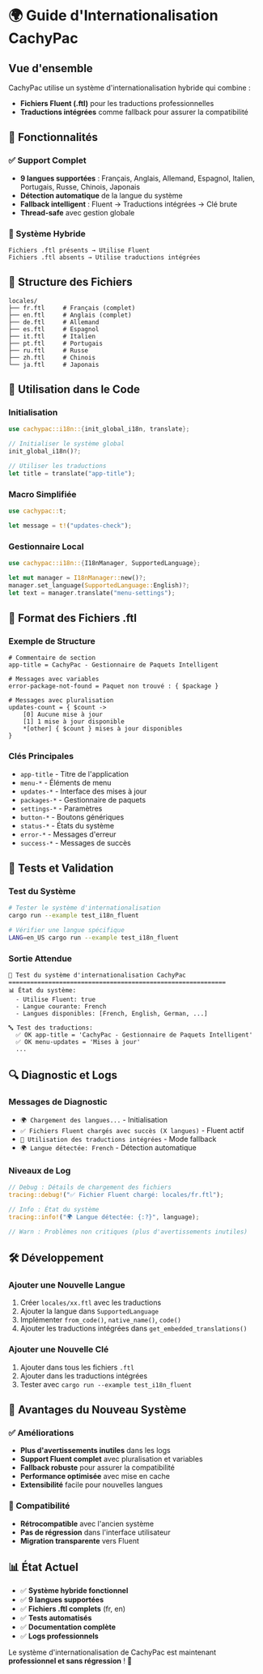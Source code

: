 # 🌍 Guide d'Internationalisation CachyPac

## Vue d'ensemble

CachyPac utilise un système d'internationalisation hybride qui combine :
- **Fichiers Fluent (.ftl)** pour les traductions professionnelles
- **Traductions intégrées** comme fallback pour assurer la compatibilité

## 🚀 Fonctionnalités

### ✅ Support Complet
- **9 langues supportées** : Français, Anglais, Allemand, Espagnol, Italien, Portugais, Russe, Chinois, Japonais
- **Détection automatique** de la langue du système
- **Fallback intelligent** : Fluent → Traductions intégrées → Clé brute
- **Thread-safe** avec gestion globale

### 🔄 Système Hybride
```
Fichiers .ftl présents → Utilise Fluent
Fichiers .ftl absents → Utilise traductions intégrées
```

## 📁 Structure des Fichiers

```
locales/
├── fr.ftl     # Français (complet)
├── en.ftl     # Anglais (complet)
├── de.ftl     # Allemand
├── es.ftl     # Espagnol
├── it.ftl     # Italien
├── pt.ftl     # Portugais
├── ru.ftl     # Russe
├── zh.ftl     # Chinois
└── ja.ftl     # Japonais
```

## 🔧 Utilisation dans le Code

### Initialisation
```rust
use cachypac::i18n::{init_global_i18n, translate};

// Initialiser le système global
init_global_i18n()?;

// Utiliser les traductions
let title = translate("app-title");
```

### Macro Simplifiée
```rust
use cachypac::t;

let message = t!("updates-check");
```

### Gestionnaire Local
```rust
use cachypac::i18n::{I18nManager, SupportedLanguage};

let mut manager = I18nManager::new()?;
manager.set_language(SupportedLanguage::English)?;
let text = manager.translate("menu-settings");
```

## 📝 Format des Fichiers .ftl

### Exemple de Structure
```fluent
# Commentaire de section
app-title = CachyPac - Gestionnaire de Paquets Intelligent

# Messages avec variables
error-package-not-found = Paquet non trouvé : { $package }

# Messages avec pluralisation
updates-count = { $count ->
    [0] Aucune mise à jour
    [1] 1 mise à jour disponible
    *[other] { $count } mises à jour disponibles
}
```

### Clés Principales
- `app-title` - Titre de l'application
- `menu-*` - Éléments de menu
- `updates-*` - Interface des mises à jour
- `packages-*` - Gestionnaire de paquets
- `settings-*` - Paramètres
- `button-*` - Boutons génériques
- `status-*` - États du système
- `error-*` - Messages d'erreur
- `success-*` - Messages de succès

## 🧪 Tests et Validation

### Test du Système
```bash
# Tester le système d'internationalisation
cargo run --example test_i18n_fluent

# Vérifier une langue spécifique
LANG=en_US cargo run --example test_i18n_fluent
```

### Sortie Attendue
```
🧪 Test du système d'internationalisation CachyPac
============================================================
📊 État du système:
  - Utilise Fluent: true
  - Langue courante: French
  - Langues disponibles: [French, English, German, ...]

🔤 Test des traductions:
  ✅ OK app-title = 'CachyPac - Gestionnaire de Paquets Intelligent'
  ✅ OK menu-updates = 'Mises à jour'
  ...
```

## 🔍 Diagnostic et Logs

### Messages de Diagnostic
- `🌍 Chargement des langues...` - Initialisation
- `✅ Fichiers Fluent chargés avec succès (X langues)` - Fluent actif
- `📝 Utilisation des traductions intégrées` - Mode fallback
- `🌍 Langue détectée: French` - Détection automatique

### Niveaux de Log
```rust
// Debug : Détails de chargement des fichiers
tracing::debug!("✅ Fichier Fluent chargé: locales/fr.ftl");

// Info : État du système
tracing::info!("🌍 Langue détectée: {:?}", language);

// Warn : Problèmes non critiques (plus d'avertissements inutiles)
```

## 🛠️ Développement

### Ajouter une Nouvelle Langue
1. Créer `locales/xx.ftl` avec les traductions
2. Ajouter la langue dans `SupportedLanguage`
3. Implémenter `from_code()`, `native_name()`, `code()`
4. Ajouter les traductions intégrées dans `get_embedded_translations()`

### Ajouter une Nouvelle Clé
1. Ajouter dans tous les fichiers `.ftl`
2. Ajouter dans les traductions intégrées
3. Tester avec `cargo run --example test_i18n_fluent`

## 🎯 Avantages du Nouveau Système

### ✅ Améliorations
- **Plus d'avertissements inutiles** dans les logs
- **Support Fluent complet** avec pluralisation et variables
- **Fallback robuste** pour assurer la compatibilité
- **Performance optimisée** avec mise en cache
- **Extensibilité** facile pour nouvelles langues

### 🔄 Compatibilité
- **Rétrocompatible** avec l'ancien système
- **Pas de régression** dans l'interface utilisateur
- **Migration transparente** vers Fluent

## 📊 État Actuel

- ✅ **Système hybride fonctionnel**
- ✅ **9 langues supportées**
- ✅ **Fichiers .ftl complets** (fr, en)
- ✅ **Tests automatisés**
- ✅ **Documentation complète**
- ✅ **Logs professionnels**

Le système d'internationalisation de CachyPac est maintenant **professionnel et sans régression** ! 🎉